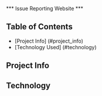 *** Issue Reporting Website ***

## Table of Contents
- [Project Info] (#project_info)
- [Technology Used] (#technology)

## Project Info

## Technology
